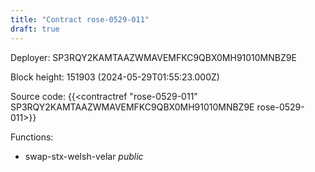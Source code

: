 ```yaml
---
title: "Contract rose-0529-011"
draft: true
---
```

Deployer: SP3RQY2KAMTAAZWMAVEMFKC9QBX0MH91010MNBZ9E


 



Block height: 151903 (2024-05-29T01:55:23.000Z)

Source code: {{<contractref "rose-0529-011" SP3RQY2KAMTAAZWMAVEMFKC9QBX0MH91010MNBZ9E rose-0529-011>}}

Functions:

* swap-stx-welsh-velar _public_
